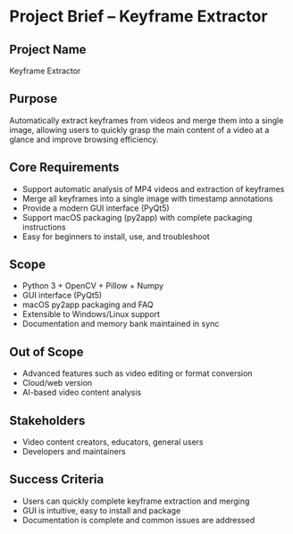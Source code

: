 # Project Brief – Keyframe Extractor

## Project Name
Keyframe Extractor

## Purpose
Automatically extract keyframes from videos and merge them into a single image, allowing users to quickly grasp the main content of a video at a glance and improve browsing efficiency.

## Core Requirements
- Support automatic analysis of MP4 videos and extraction of keyframes
- Merge all keyframes into a single image with timestamp annotations
- Provide a modern GUI interface (PyQt5)
- Support macOS packaging (py2app) with complete packaging instructions
- Easy for beginners to install, use, and troubleshoot

## Scope
- Python 3 + OpenCV + Pillow + Numpy
- GUI interface (PyQt5)
- macOS py2app packaging and FAQ
- Extensible to Windows/Linux support
- Documentation and memory bank maintained in sync

## Out of Scope
- Advanced features such as video editing or format conversion
- Cloud/web version
- AI-based video content analysis

## Stakeholders
- Video content creators, educators, general users
- Developers and maintainers

## Success Criteria
- Users can quickly complete keyframe extraction and merging
- GUI is intuitive, easy to install and package
- Documentation is complete and common issues are addressed
